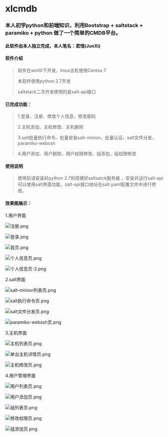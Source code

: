 # xlcmdb

### 本人初学python和前端知识，利用Bootstrap + saltstack + paramiko + python 做了一个简单的CMDB平台。

#### 此软件由本人独立完成，本人笔名：君惜(JunXi)

#### 软件介绍
> 软件在win10下开发，linux主机使用Centos 7
>
> 本软件使用python 2.7开发
> 
> saltstack二次开发使用的是salt-api接口
> 
#### 已完成功能：
> 1.登录、注册、修改个人信息、修改密码
> 
> 2.主机添加、主机修改、主机删除
>
> 3.salt批量执行命令、批量安装salt-minion、批量认证、salt文件分发、paramiko-webssh
>
> 4.用户添加、用户删除、用户权限修改、组添加、组权限修改

#### 使用说明
> 使用前请安装好python 2.7和搭建好saltsatck服务器
，安装并运行salt-api可以使用salt界面功能，salt-api接口地址在salt.yaml配置文件中进行修改。

#### 效果图展示：
1.用户界面

![注册.png](http://upload-images.jianshu.io/upload_images/4262139-7ad6fd1772adbed0.png?imageMogr2/auto-orient/strip%7CimageView2/2/w/1240)

![登录.png](http://upload-images.jianshu.io/upload_images/4262139-acf6740a9378c15e.png?imageMogr2/auto-orient/strip%7CimageView2/2/w/1240)


![首页.png](http://upload-images.jianshu.io/upload_images/4262139-770709fa11c915f6.png?imageMogr2/auto-orient/strip%7CimageView2/2/w/1240)


![个人信息页.png](http://upload-images.jianshu.io/upload_images/4262139-2bf21cf0c0785da7.png?imageMogr2/auto-orient/strip%7CimageView2/2/w/1240)


![个人信息页-2.png](http://upload-images.jianshu.io/upload_images/4262139-508c02b275cb9a67.png?imageMogr2/auto-orient/strip%7CimageView2/2/w/1240)


2.salt界面

![salt-minion列表页.png](http://upload-images.jianshu.io/upload_images/4262139-21596ed2b511c2ec.png?imageMogr2/auto-orient/strip%7CimageView2/2/w/1240)


![salt执行命令页.png](http://upload-images.jianshu.io/upload_images/4262139-ee2e4f861163c332.png?imageMogr2/auto-orient/strip%7CimageView2/2/w/1240)


![salt文件分发页.png](http://upload-images.jianshu.io/upload_images/4262139-dd453dd18f582608.png?imageMogr2/auto-orient/strip%7CimageView2/2/w/1240)


![paramiko-webssh页.png](http://upload-images.jianshu.io/upload_images/4262139-4259014351571486.png?imageMogr2/auto-orient/strip%7CimageView2/2/w/1240)



3.主机界面

![主机列表页.png](http://upload-images.jianshu.io/upload_images/4262139-75607e7c5c4fde9b.png?imageMogr2/auto-orient/strip%7CimageView2/2/w/1240)


![单台主机详情页.png](http://upload-images.jianshu.io/upload_images/4262139-b38e2fa4007de335.png?imageMogr2/auto-orient/strip%7CimageView2/2/w/1240)


![主机修改页.png](http://upload-images.jianshu.io/upload_images/4262139-fe5604c4fe942f55.png?imageMogr2/auto-orient/strip%7CimageView2/2/w/1240)


4.用户管理界面


![用户列表页.png](http://upload-images.jianshu.io/upload_images/4262139-6d83bf683aed8798.png?imageMogr2/auto-orient/strip%7CimageView2/2/w/1240)


![用户添加页.png](http://upload-images.jianshu.io/upload_images/4262139-7961dd2511246b1c.png?imageMogr2/auto-orient/strip%7CimageView2/2/w/1240)


![组列表页.png](http://upload-images.jianshu.io/upload_images/4262139-c3ac443c22b08f3c.png?imageMogr2/auto-orient/strip%7CimageView2/2/w/1240)


![修改权限页.png](http://upload-images.jianshu.io/upload_images/4262139-c57d396549ce61d3.png?imageMogr2/auto-orient/strip%7CimageView2/2/w/1240)


![组添加页.png](http://upload-images.jianshu.io/upload_images/4262139-bfef9abe9fceb634.png?imageMogr2/auto-orient/strip%7CimageView2/2/w/1240)


